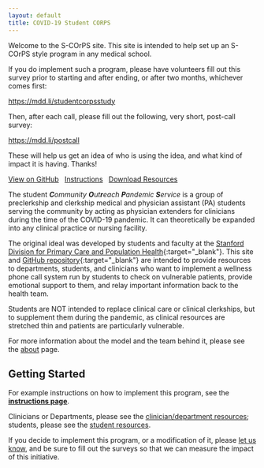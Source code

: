 ```yaml
---
layout: default
title: COVID-19 Student CORPS
---
```


<div id="survey-reminder">
<p>Welcome to the S-COrPS site. This site is intended to help set up an S-COrPS style program in any medical school.</p>

<p>If you do implement such a program, please have volunteers fill out this survey prior to starting and after ending, or after two months, whichever comes first:</p>

<p><a href="https://mdd.li/studentcorpsstudy" target="_blank">https://mdd.li/studentcorpsstudy</a></p>

<p>Then, after each call, please fill out the following, very short, post-call survey:</p>

<p><a href="https://mdd.li/postcall" target="_blank">https://mdd.li/postcall</a></p>

<p>These will help us get an idea of who is using the idea, and what kind of impact it is having. Thanks!</p>
</div>


<div id="home-top">
    <div class="buttonBox">
        <a href="https://github.com/MikeDacre/studentcorps" class="myButton" target="_blank">View on GitHub</a> &nbsp;
        <a href="/instructions" class="myButton">Instructions</a> &nbsp;
        <a href="https://github.com/MikeDacre/studentcorps/releases" class="myButton" target="_blank">Download Resources</a>
    </div>
</div>

The student <em><b>C</b>ommunity <b>O</b>ut<b>r</b>each <b>P</b>andemic <b>S</b>ervice</em> is a group of preclerkship and clerkship medical and physician assistant (PA) students serving the community by acting as physician extenders for clinicians during the time of the COVID-19 pandemic. It can theoretically be expanded into any clinical practice or nursing facility.

The original ideal was developed by students and faculty at the [Stanford Division for Primary Care and Population Health](http://med.stanford.edu/pcph.html){:target="_blank"}. This site and [GitHub repository](https://www.github.com/MikeDacre/studentcorps){:target="_blank"} are intended to provide resources to departments, students, and clinicians who want to implement a wellness phone call system run by students to check on vulnerable patients, provide emotional support to them, and relay important information back to the health team.

Students are NOT intended to replace clinical care or clinical clerkships, but to supplement them during the pandemic, as clinical resources are stretched thin and patients are particularly vulnerable.

For more information about the model and the team behind it, please see the [about](/about) page.

## Getting Started

For example instructions on how to implement this program, see the **[instructions page](/instructions)**.

Clinicians or Departments, please see the [clinician/department resources](/instructions/#clinician-and-department-resources); students, please see the [student resources](/instructions/#student-resources).

If you decide to implement this program, or a modification of it, please [let us know](/about/#contact), and be sure to fill out the surveys so that we can measure the impact of this initiative.

